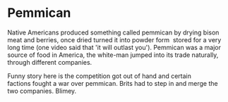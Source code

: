 # Pemmican

Native Americans produced something called pemmican by drying bison
meat and berries, once dried turned it into powder form  stored for a
very long time (one video said that 'it will outlast you'). Pemmican
was a major source of food in America, the white-man jumped into its
trade naturally, through different companies.

Funny story here is the competition got out of hand and certain
factions fought a war over pemmican. Brits had to step in and merge
the two companies. Blimey.

